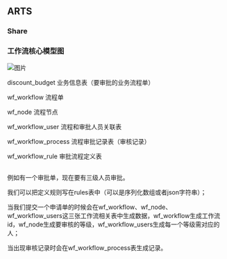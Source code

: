 ## ARTS

### Share

### 工作流核心模型图

![图片](https://uploader.shimo.im/f/I3xr38SofsQcfPBn.png!thumbnail)

discount_budget                业务信息表（要审批的业务流程单）

wf_workflow                    流程单

wf_node                        流程节点

wf_workflow_user               流程和审批人员关联表

wf_workflow_process            流程审批记录表（审核记录）

wf_workflow_rule                审批流程定义表



##

例如有一个审批单，现在要有三级人员审批。

我们可以把定义规则写在rules表中（可以是序列化数组或者json字符串）；

当我们提交一个申请单的时候会在wf_workflow、wf_node、wf_workflow_users这三张工作流相关表中生成数据，wf_workflow生成工作流id，wf_node生成要审核的等级，wf_workflow_users生成每一个等级需对应的人；

当出现审核记录时会在wf_workflow_process表生成记录。




